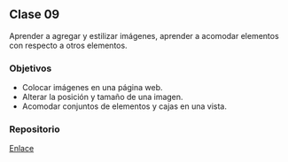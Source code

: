 ## Clase 09

Aprender a agregar y estilizar imágenes, aprender a acomodar elementos con respecto a otros elementos.

### Objetivos

* Colocar imágenes en una página web.
* Alterar la posición y tamaño de una imagen.
* Acomodar conjuntos de elementos y cajas en una vista.


### Repositorio

[Enlace](https://github.com/Centraal-Academy/full-stack-batch-8/tree/master/clase-09/)